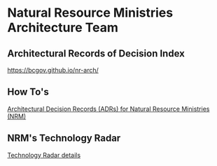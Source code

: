 # Natural Resource Ministries Architecture Team

## Architectural Records of Decision Index

https://bcgov.github.io/nr-arch/

## How To's 
[Architectural Decision Records (ADRs) for Natural Resource Ministries (NRM)](https://github.com/bcgov/nr-arch/blob/master/docs/index.md)


## NRM's Technology Radar
[Technology Radar details](docs/TechRadar/TechRadar.md)


